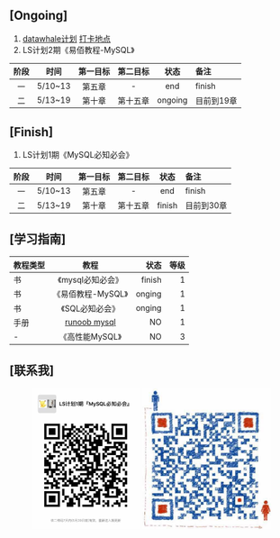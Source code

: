 [Ongoing]
---
   1. [datawhale计划](https://github.com/datawhalechina/MySql/blob/master/MySQL%E5%AD%A6%E4%B9%A0%E5%86%85%E5%AE%B9/MySQL%E4%BB%BB%E5%8A%A11%20-%203%E5%A4%A9.md)  [打卡地点](https://shimo.im/docs/e5zSoMFYTwgeno9p)
   2. LS计划2期《易佰教程-MySQL》

阶段|时间|第一目标|第二目标|状态|备注
:--:|:--:|:--:|:--:|:--:|:--
一|5/10~13|第五章|-|end|finish
二|5/13~19|第十章|第十五章|ongoing|目前到19章
    
[Finish]
---
   1. LS计划1期《MySQL必知必会》

阶段|时间|第一目标|第二目标|状态|备注
:--:|:--:|:--:|:--:|:--:|:--
一|5/10~13|第五章|-|end|finish
二|5/13~19|第十章|第十五章|finish|目前到30章
    


[学习指南]
---

教程类型|教程|状态|等级
--|:--:|--:|--:
书|《mysql必知必会》|finish|1
书|《易佰教程-MySQL》|onging|1
书|《SQL必知必会》|onging|1
手册|[runoob mysql](https://www.runoob.com/mysql/mysql-install.html)|NO|1
-|《高性能MySQL》|NO|3


[联系我]
---
<p align="center" class='half'>
	<img src="https://github.com/sasicDHH/DBStudy/raw/master/source/img/group.jpg"  height="250">
	<img src="https://github.com/sasicDHH/DBStudy/blob/master/source/img/group_own.png"  height="250">
</p>
